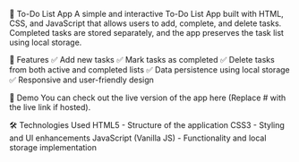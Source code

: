 📌 To-Do List App
A simple and interactive To-Do List App built with HTML, CSS, and JavaScript that allows users to add, complete, and delete tasks. Completed tasks are stored separately, and the app preserves the task list using local storage.

🎯 Features
✅ Add new tasks
✅ Mark tasks as completed
✅ Delete tasks from both active and completed lists
✅ Data persistence using local storage
✅ Responsive and user-friendly design

🚀 Demo
You can check out the live version of the app here (Replace # with the live link if hosted).

🛠️ Technologies Used
HTML5 - Structure of the application
CSS3 - Styling and UI enhancements
JavaScript (Vanilla JS) - Functionality and local storage implementation
